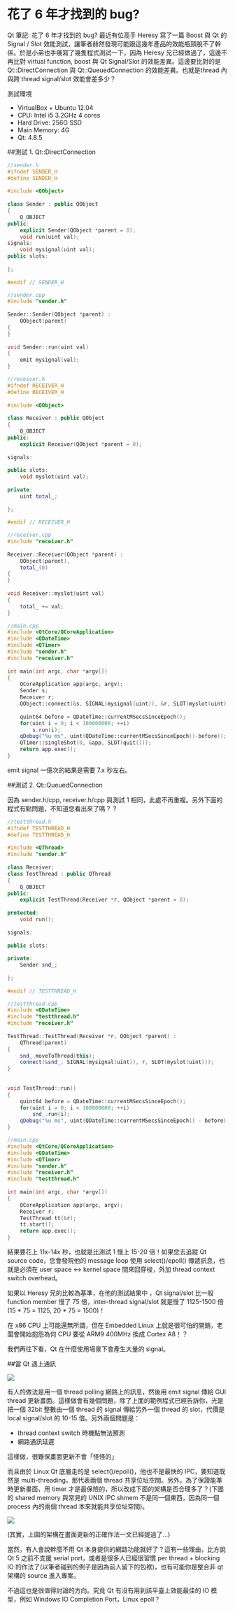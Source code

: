 # 花了 6 年才找到的 bug?


Qt 筆記: 花了 6 年才找到的 bug?
最近有位高手 Heresy 寫了一篇 Boost 與 Qt 的 Signal / Slot 效能測試，讓筆者赫然發現可能跟這幾年產品的效能瓶頸脫不了幹係。於是小弟也手癢寫了幾隻程式測試一下，因為 Heresy 兄已經做過了，這邊不再比對 virtual function, boost 與 Qt Signal/Slot 的效能差異。這邊要比對的是 Qt::DirectConnection 與 Qt::QueuedConnection 的效能差異。也就是thread 內與跨 thread signal/slot 效能會差多少？

測試環境

- VirtualBox + Ubuntu 12.04
- CPU: Intel i5 3.2GHz 4 cores
- Hard Drive: 256G SSD
- Main Memory: 4G
- Qt: 4.8.5

##測試 1. Qt::DirectConnection

```cpp
//sender.h
#ifndef SENDER_H
#define SENDER_H
 
#include <QObject>
 
class Sender : public QObject
{
    Q_OBJECT
public:
    explicit Sender(QObject *parent = 0);
    void run(uint val);
signals:
    void mysignal(uint val);
public slots:
 
};
 
#endif // SENDER_H
```


```cpp
//sender.cpp
#include "sender.h"
 
Sender::Sender(QObject *parent) :
    QObject(parent)
{
}
 
void Sender::run(uint val)
{
    emit mysignal(val);
}
```

```cpp
//receiver.h
#ifndef RECEIVER_H
#define RECEIVER_H
 
#include <QObject>
 
class Receiver : public QObject
{
    Q_OBJECT
public:
    explicit Receiver(QObject *parent = 0);
 
signals:
 
public slots:
    void myslot(uint val);
 
private:
    uint total_;
 
};
 
#endif // RECEIVER_H
```

```cpp
//receiver.cpp
#include "receiver.h"
 
Receiver::Receiver(QObject *parent) :
    QObject(parent),
    total_(0)
{
}
 
void Receiver::myslot(uint val)
{
    total_ += val;
}
```

```cpp
//main.cpp
#include <QtCore/QCoreApplication>
#include <QDateTime>
#include <QTimer>
#include "sender.h"
#include "receiver.h"
 
int main(int argc, char *argv[])
{
    QCoreApplication app(argc, argv);
    Sender s;
    Receiver r;
    QObject::connect(&s, SIGNAL(mysignal(uint)), &r, SLOT(myslot(uint)));
 
    quint64 before = QDateTime::currentMSecsSinceEpoch();
    for(uint i = 0; i < 100000000; ++i)
        s.run(i);
    qDebug("%u ms", uint(QDateTime::currentMSecsSinceEpoch()-before));
    QTimer::singleShot(0, &app, SLOT(quit()));
    return app.exec();
}
```

emit signal 一億次的結果是需要 7.x 秒左右。 

##測試 2. Qt::QueuedConnection

因為 sender.h/cpp, receiver.h/cpp 與測試 1 相同，此處不再重複。另外下面的程式有點問題，不知道您看出來了嗎？
?

```cpp
//testthread.h
#ifndef TESTTHREAD_H
#define TESTTHREAD_H
 
#include <QThread>
#include "sender.h"
 
class Receiver;
class TestThread : public QThread
{
    Q_OBJECT
public:
    explicit TestThread(Receiver *r, QObject *parent = 0);
 
protected:
    void run();
 
signals:
 
public slots:
 
private:
    Sender snd_;
 
};
 
#endif // TESTTHREAD_H
```
```cpp
//testthread.cpp
#include <QDateTime>
#include "testthread.h"
#include "receiver.h"
 
TestThread::TestThread(Receiver *r, QObject *parent) :
    QThread(parent)
{
    snd_.moveToThread(this);
    connect(&snd_, SIGNAL(mysignal(uint)), r, SLOT(myslot(uint)));
}
 
 
void TestThread::run()
{
    quint64 before = QDateTime::currentMSecsSinceEpoch();
    for(uint i = 0; i < 100000000; ++i)
        snd_.run(i);
    qDebug("%u ms", uint(QDateTime::currentMSecsSinceEpoch() - before));
}
```


```cpp
//main.cpp
#include <QtCore/QCoreApplication>
#include <QDateTime>
#include <QTimer>
#include "sender.h"
#include "receiver.h"
#include "testthread.h"
 
int main(int argc, char *argv[])
{
    QCoreApplication app(argc, argv);
    Receiver r;
    TestThread tt(&r);
    tt.start();
    return app.exec();
}
```

結果要花上 11x-14x 秒，也就是比測試 1 慢上 15-20 倍！如果您去追蹤 Qt source code，您會發現他的 message loop 使用 select()/epoll() 傳遞訊息，也就是必須在 user space <-> kernel space 間來回穿梭，外加 thread context switch overhead。

如果以 Heresy 兄的比較為基準，在他的測試結果中 ，Qt signal/slot 比一般 function member 慢了 75 倍，inter-thread signal/slot 就是慢了 1125-1500 倍(15 * 75 = 1125, 20 * 75 = 1500)！

在 x86 CPU 上可能還無所謂，但在 Embedded Linux 上就是很可怕的開銷，老闆會開始抱怨為何 CPU 要從 ARM9 400MHz 換成 Cortex A8！？

我們再往下看，Qt 在什麼使用場景下會產生大量的 signal。

##當 Qt 遇上通訊


![](./images/Screenshot_1.png)

有人的做法是用一個 thread polling 網路上的訊息，然後用 emit signal 傳給 GUI thread 更新畫面。這樣做會有幾個問題，除了上面的範例程式已經告訴你，光是把一個 32bit 整數由一個 thread 的 signal 傳給另外一個 thread 的 slot，代價是 local signal/slot 的 10-15 倍。另外兩個問題是：

- thread context switch 時機點無法預測
- 網路通訊延遲

這樣做，很難保畫面更新不會「怪怪的」

而且由於 Linux Qt 底層走的是 select()/epoll()，他也不是最快的 IPC，要知道既然是 multi-threading，那代表兩個 thread 共享位址空間。另外，為了保證能準時更新畫面，用 timer 才是最保險的，所以改成下面的架構是否合理多了？(下圖的 shared memory 與常見的 UNIX IPC shmem 不是同一個東西，因為同一個 process 內的兩個 thread 本來就能共享位址空間)。

![](./images/Screenshot_2.png)

(其實，上圖的架構在畫面更新的正確作法一文已經提過了...)

當然，有人會說幹麼不用 Qt 本身提供的網路功能就好了？這有一些理由，比方說 Qt 5 之前不支援 serial port，或者是很多人已經很習慣 per thread + blocking IO 的作法了(以筆者碰到的例子是因為前人留下的包袱)，也有可能你是整合非 qt 架構的 source 進入專案。

不過這也是很值得討論的方向。究竟 Qt 有沒有用到該平臺上效能最佳的 IO 模型，例如 Windows IO Completion Port，Linux epoll？